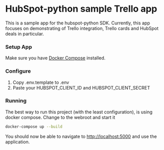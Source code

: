 # HubSpot-python sample Trello app

This is a sample app for the hubspot-python SDK. Currently, this app focuses on demonstrating
of Trello integration, Trello cards and HubSpot deals in particular.

### Setup App

Make sure you have [Docker Compose](https://docs.docker.com/compose/) installed.

### Configure

1. Copy .env.template to .env
2. Paste your HUBSPOT_CLIENT_ID and HUBSPOT_CLIENT_SECRET

### Running

The best way to run this project (with the least configuration), is using docker compose.  Change to the webroot and start it

```bash
docker-compose up --build
```
You should now be able to navigate to [http://localhost:5000](http://localhost:5000) and use the application.

